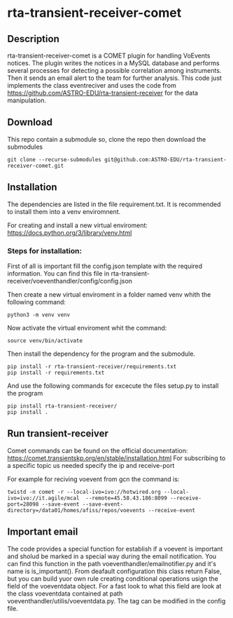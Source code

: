# rta-transient-receiver-comet

## Description
rta-transient-receiver-comet is a COMET plugin for handling VoEvents notices. The plugin writes the notices in a MySQL database and performs several processes for detecting a possible correlation among instruments. Then it sends an email alert to the team for further analysis.
This code just implements the class eventreciver and uses the code from https://github.com/ASTRO-EDU/rta-transient-receiver for the data manipulation. 

## Download
This repo contain a submodule so, clone the repo then download the submodules
```
git clone --recurse-submodules git@github.com:ASTRO-EDU/rta-transient-receiver-comet.git
```

## Installation

The dependencies are listed in the file requirement.txt. It is recommended to install them into a venv enviromnent.

For creating and install a new virtual enviroment: https://docs.python.org/3/library/venv.html

### Steps for installation:

First of all is important fill the config.json template with the required information. You can find this file in rta-transient-receiver/voeventhandler/config/config.json

Then create a new virtual enviroment in a folder named venv whith the following command:
```
python3 -m venv venv
```
Now activate the virtual enviroment whit the command:
```
source venv/bin/activate
```
Then install the dependency for the program and the submodule.
```
pip install -r rta-transient-receiver/requirements.txt 
pip install -r requirements.txt
```
And use the following commands for excecute the files setup.py to install the program 
```
pip install rta-transient-receiver/
pip install .
```

## Run transient-receiver

Comet commands can be found on the official documentation: https://comet.transientskp.org/en/stable/installation.html
For subscribing to a specific topic us needed specify the ip and receive-port

For example for reciving voevent from gcn the command is: 

```
twistd -n comet -r --local-ivo=ivo://hotwired.org --local-ivo=ivo://it.agile/mcal  --remote=45.58.43.186:8099 --receive-port=28098 --save-event --save-event-directory=/data01/homes/afiss/repos/voevents --receive-event
```

## Important email 
The code provides a special function for establish if a voevent is important and sholud be marked in a special way during the email notification. 
You can find this function in the path voeventhandler/emailnotifier.py and it's name is is_important(). 
From deafault configuration this class return False, but you can build yuor own rule creating conditional operations usign the field of the voeventdata object. For a fast look to what this field are look at the class voeventdata contained at path voeventhandler/utilis/voeventdata.py. The tag can be modified in the config file.

